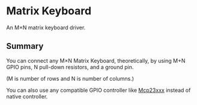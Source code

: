 # Matrix Keyboard

An M×N matrix keyboard driver.

## Summary

You can connect any M×N Matrix Keyboard, theoretically, by using M+N GPIO pins, N pull-down resistors, and a ground pin.

(M is number of rows and N is number of columns.)

You can also use any compatible GPIO controller like [Mcp23xxx](../Mcp23xxx) instead of native controller.
